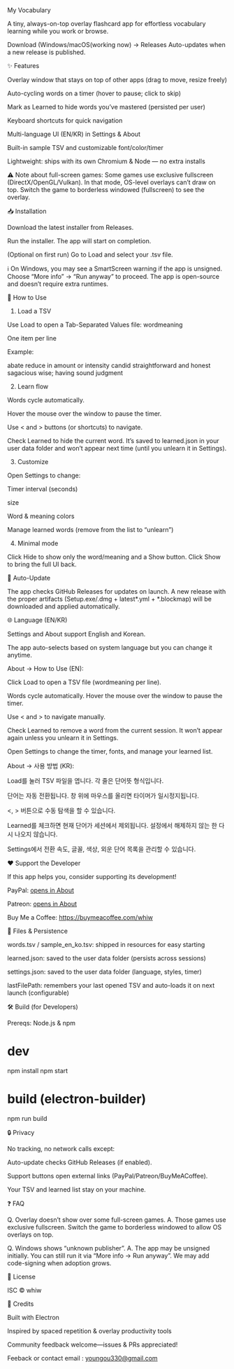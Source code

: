 My Vocabulary

A tiny, always-on-top overlay flashcard app for effortless vocabulary learning while you work or browse.

Download (Windows/macOS(working now) → Releases
Auto-updates when a new release is published.

✨ Features

Overlay window that stays on top of other apps (drag to move, resize freely)

Auto-cycling words on a timer (hover to pause; click to skip)

Mark as Learned to hide words you’ve mastered (persisted per user)

Keyboard shortcuts for quick navigation

Multi-language UI (EN/KR) in Settings & About

Built-in sample TSV and customizable font/color/timer

Lightweight: ships with its own Chromium & Node — no extra installs

⚠️ Note about full-screen games:
Some games use exclusive fullscreen (DirectX/OpenGL/Vulkan). In that mode, OS-level overlays can’t draw on top.
Switch the game to borderless windowed (fullscreen) to see the overlay.

📥 Installation

Download the latest installer from Releases.

Run the installer. The app will start on completion.

(Optional on first run) Go to Load and select your .tsv file.

ℹ️ On Windows, you may see a SmartScreen warning if the app is unsigned.
Choose “More info” → “Run anyway” to proceed. The app is open-source and doesn’t require extra runtimes.

🚀 How to Use
1) Load a TSV

Use Load to open a Tab-Separated Values file: word<TAB>meaning

One item per line

Example:

abate	reduce in amount or intensity
candid	straightforward and honest
sagacious	wise; having sound judgment

2) Learn flow

Words cycle automatically.

Hover the mouse over the window to pause the timer.

Use < and > buttons (or shortcuts) to navigate.

Check Learned to hide the current word. It’s saved to learned.json in your user data folder and won’t appear next time (until you unlearn it in Settings).

3) Customize

Open Settings to change:

Timer interval (seconds)

size

Word & meaning colors

Manage learned words (remove from the list to “unlearn”)

4) Minimal mode

Click Hide to show only the word/meaning and a Show button.
Click Show to bring the full UI back.


🔄 Auto-Update

The app checks GitHub Releases for updates on launch.
A new release with the proper artifacts (Setup.exe/.dmg + latest*.yml + *.blockmap) will be downloaded and applied automatically.

🌐 Language (EN/KR)

Settings and About support English and Korean.

The app auto-selects based on system language but you can change it anytime.

About → How to Use (EN):

Click Load to open a TSV file (word<TAB>meaning per line).

Words cycle automatically. Hover the mouse over the window to pause the timer.

Use < and > to navigate manually.

Check Learned to remove a word from the current session. It won’t appear again unless you unlearn it in Settings.

Open Settings to change the timer, fonts, and manage your learned list.

About → 사용 방법 (KR):

Load를 눌러 TSV 파일을 엽니다. 각 줄은 단어<TAB>뜻 형식입니다.

단어는 자동 전환됩니다. 창 위에 마우스를 올리면 타이머가 일시정지됩니다.

<, > 버튼으로 수동 탐색을 할 수 있습니다.

Learned를 체크하면 현재 단어가 세션에서 제외됩니다. 설정에서 해제하지 않는 한 다시 나오지 않습니다.

Settings에서 전환 속도, 글꼴, 색상, 외운 단어 목록을 관리할 수 있습니다.

❤️ Support the Developer

If this app helps you, consider supporting its development!

PayPal: [opens in About](https://paypal.me/whiw215)

Patreon: [opens in About](https://www.patreon.com/c/Whiw)

Buy Me a Coffee: https://buymeacoffee.com/whiw


📂 Files & Persistence

words.tsv / sample_en_ko.tsv: shipped in resources for easy starting

learned.json: saved to the user data folder (persists across sessions)

settings.json: saved to the user data folder (language, styles, timer)

lastFilePath: remembers your last opened TSV and auto-loads it on next launch (configurable)

🛠 Build (for Developers)

Prereqs: Node.js & npm

# dev
npm install
npm start

# build (electron-builder)
npm run build

🔒 Privacy

No tracking, no network calls except:

Auto-update checks GitHub Releases (if enabled).

Support buttons open external links (PayPal/Patreon/BuyMeACoffee).

Your TSV and learned list stay on your machine.

❓ FAQ

Q. Overlay doesn’t show over some full-screen games.
A. Those games use exclusive fullscreen. Switch the game to borderless windowed to allow OS overlays on top.

Q. Windows shows “unknown publisher”.
A. The app may be unsigned initially. You can still run it via “More info → Run anyway”. We may add code-signing when adoption grows.

📄 License

ISC © whiw

🙌 Credits

Built with Electron

Inspired by spaced repetition & overlay productivity tools

Community feedback welcome—issues & PRs appreciated!

Feeback or contact email : youngou330@gmail.com
